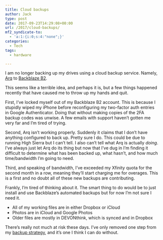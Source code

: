 ```yaml
---
title: Cloud backups
author: Jack
type: post
date: 2017-09-23T14:29:08+00:00
url: /2017/cloud-backups/
mf2_syndicate-to:
  - 'a:1:{i:0;s:4:"none";}'
categories:
  - Tech
tags:
  - hardware

---
```

I am no longer backing up my drives using a cloud backup service. Namely, [Arq][1] to [Backblaze B2][2].

This seems like a terrible idea, and perhaps it is, but a few things happened recently that have caused me to throw up my hands and quit.

First, I&#8217;ve locked myself out of my Backblaze B2 account. This is because I stupidly wiped my iPhone before reconfiguring my two-factor auth entries in Google Authenticator. Doing that without making copies of the 2FA backup codes was unwise. A few emails with support haven&#8217;t gotten me very far and I&#8217;m tired of trying.

Second, Arq isn&#8217;t working properly. Suddenly it claims that I don&#8217;t have anything configured to back up. Pretty sure I do. This could be due to running High Sierra but I can&#8217;t tell. I also can&#8217;t tell what Arq is actually _doing_. I&#8217;ve always just let Arq do its thing but now that I&#8217;ve dug in I&#8217;m finding it difficult to determine what has been backed up, what hasn&#8217;t, and how much time/bandwidth I&#8217;m going to need.

Third, and speaking of bandwidth, I&#8217;ve exceeded my Xfinity quota for the second month in a row, meaning they&#8217;ll start charging me for overages. This is a first and no doubt all of these new backups are contributing.

Frankly, I&#8217;m tired of thinking about it. The smart thing to do would be to just install and use Backblaze&#8217;s automated backups but for now I&#8217;m not sure I need it.

  * All of my working files are in either Dropbox or iCloud
  * Photos are in iCloud and Google Photos
  * Older files are mostly in DEVONthink, which is synced and in Dropbox

There&#8217;s really not much at risk these days. I&#8217;ve only removed one step from my [backup strategy][3], and it&#8217;s one I think I can do without.

 [1]: https://www.arqbackup.com
 [2]: https://www.backblaze.com/b2/cloud-storage.html
 [3]: https://baty.net/2017/revised-mac-backup-strategy/